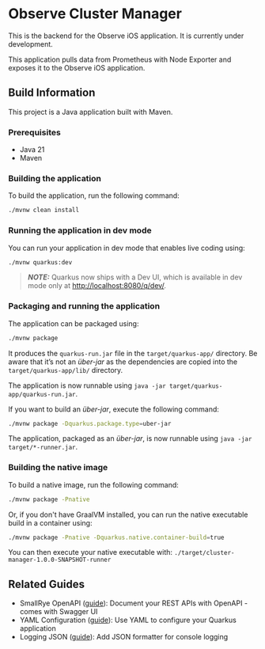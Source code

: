 # Observe Cluster Manager

This is the backend for the Observe iOS application. It is currently under development.

This application pulls data from Prometheus with Node Exporter and exposes it to the Observe iOS application.

## Build Information

This project is a Java application built with Maven.

### Prerequisites

*   Java 21
*   Maven

### Building the application

To build the application, run the following command:

```bash
./mvnw clean install
```

### Running the application in dev mode

You can run your application in dev mode that enables live coding using:

```bash
./mvnw quarkus:dev
```

> **_NOTE:_**  Quarkus now ships with a Dev UI, which is available in dev mode only at <http://localhost:8080/q/dev/>.

### Packaging and running the application

The application can be packaged using:

```bash
./mvnw package
```

It produces the `quarkus-run.jar` file in the `target/quarkus-app/` directory.
Be aware that it’s not an _über-jar_ as the dependencies are copied into the `target/quarkus-app/lib/` directory.

The application is now runnable using `java -jar target/quarkus-app/quarkus-run.jar`.

If you want to build an _über-jar_, execute the following command:

```bash
./mvnw package -Dquarkus.package.type=uber-jar
```

The application, packaged as an _über-jar_, is now runnable using `java -jar target/*-runner.jar`.

### Building the native image

To build a native image, run the following command:

```bash
./mvnw package -Pnative
```

Or, if you don't have GraalVM installed, you can run the native executable build in a container using:

```bash
./mvnw package -Pnative -Dquarkus.native.container-build=true
```

You can then execute your native executable with: `./target/cluster-manager-1.0.0-SNAPSHOT-runner`

## Related Guides

- SmallRye OpenAPI ([guide](https://quarkus.io/guides/openapi-swaggerui)): Document your REST APIs with OpenAPI - comes
  with Swagger UI
- YAML Configuration ([guide](https://quarkus.io/guides/config-yaml)): Use YAML to configure your Quarkus application
- Logging JSON ([guide](https://quarkus.io/guides/logging#json-logging)): Add JSON formatter for console logging
